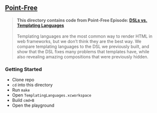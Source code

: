 ## [Point-Free](https://www.pointfree.co)

> #### This directory contains code from Point-Free Episode: [DSLs vs. Templating Languages](https://www.pointfree.co/episodes/ep29-dsls-vs-templating-languages)
>
> Templating languages are the most common way to render HTML in web frameworks, but we don’t think they are the best way. We compare templating languages to the DSL we previously built, and show that the DSL fixes many problems that templates have, while also revealing amazing compositions that were previously hidden.

### Getting Started

* Clone repo
* `cd` into this directory
* Run `make`
* Open `TemplatingLanguages.xcworkspace`
* Build `cmd+B`
* Open the playground
